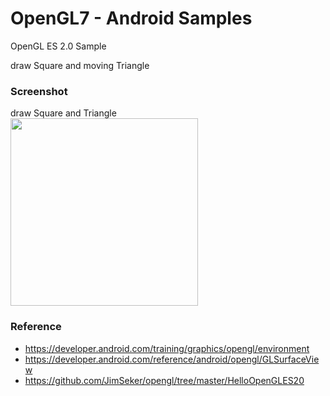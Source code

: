 OpenGL7 - Android Samples
===============

OpenGL ES 2.0 Sample <br/>

draw Square and moving Triangle <br/>

### Screenshot <br/>
draw Square and Triangle <br/>
<image src="https://raw.githubusercontent.com/ohwada/Android_Samples/master/OpenGL7/screenshot/opengl7_main.png" width="300" /><br/>

### Reference <br/>
- https://developer.android.com/training/graphics/opengl/environment
- https://developer.android.com/reference/android/opengl/GLSurfaceView
- https://github.com/JimSeker/opengl/tree/master/HelloOpenGLES20

